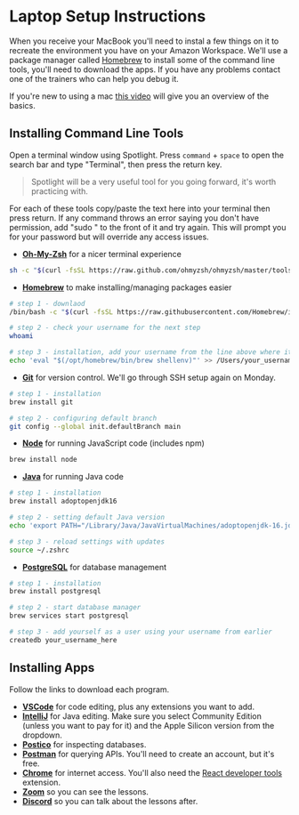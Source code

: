 # Laptop Setup Instructions

When you receive your MacBook you'll need to instal a few things on it to recreate the environment you have on your Amazon Workspace. We'll use a package manager called [Homebrew](https://brew.sh/) to install some of the command line tools, you'll need to download the apps. If you have any problems contact one of the trainers who can help you debug it.

If you're new to using a mac [this video](https://www.youtube.com/watch?v=67keaaWOKzE) will give you an overview of the basics.

## Installing Command Line Tools

Open a terminal window using Spotlight. Press `command` + `space` to open the search bar and type "Terminal", then press the return key. 

> Spotlight will be a very useful tool for you going forward, it's worth practicing with.

For each of these tools copy/paste the text here into your terminal then press return. If any command throws an error saying you don't have permission, add "sudo " to the front of it and try again. This will prompt you for your password but will override any access issues.

- **[Oh-My-Zsh](https://ohmyz.sh/)** for a nicer terminal experience

```sh
sh -c "$(curl -fsSL https://raw.github.com/ohmyzsh/ohmyzsh/master/tools/install.sh)"
```

- **[Homebrew](https://brew.sh/)** to make installing/managing packages easier

```sh
# step 1 - downlaod
/bin/bash -c "$(curl -fsSL https://raw.githubusercontent.com/Homebrew/install/HEAD/install.sh)"

# step 2 - check your username for the next step
whoami

# step 3 - installation, add your username from the line above where it says your_username_here
echo 'eval "$(/opt/homebrew/bin/brew shellenv)"' >> /Users/your_username_here/.zprofile\n    eval "$(/opt/homebrew/bin/brew shellenv)"\n
```

- **[Git](https://formulae.brew.sh/formula/git#default)** for version control. We'll go through SSH setup again on Monday.

```sh
# step 1 - installation
brew install git

# step 2 - configuring default branch
git config --global init.defaultBranch main
``` 

- **[Node](https://formulae.brew.sh/formula/node#default)** for running JavaScript code (includes npm)

```sh
brew install node
```

- **[Java](https://formulae.brew.sh/cask/adoptopenjdk#default)** for running Java code

```sh
# step 1 - installation
brew install adoptopenjdk16

# step 2 - setting default Java version
echo 'export PATH="/Library/Java/JavaVirtualMachines/adoptopenjdk-16.jdk/Contents/Home/bin:$PATH"' >> ~/.zshrc

# step 3 - reload settings with updates
source ~/.zshrc 
```

- **[PostgreSQL](https://www.postgresql.org/)** for database management

```sh
# step 1 - installation
brew install postgresql

# step 2 - start database manager
brew services start postgresql

# step 3 - add yourself as a user using your username from earlier
createdb your_username_here
```

## Installing Apps

Follow the links to download each program.

- **[VSCode](https://code.visualstudio.com/)** for code editing, plus any extensions you want to add.
- **[IntelliJ](https://www.jetbrains.com/idea/download/#section=mac)** for Java editing. Make sure you select Community Edition (unless you want to pay for it) and the Apple Silicon version from the dropdown.
- **[Postico](https://eggerapps.at/postico/)** for inspecting databases.
- **[Postman](https://www.postman.com/)** for querying APIs. You'll need to create an account, but it's free.
- **[Chrome](https://www.google.co.uk/chrome)** for internet access. You'll also need the [React developer tools](https://chrome.google.com/webstore/detail/react-developer-tools/fmkadmapgofadopljbjfkapdkoienihi?hl=en) extension.
- **[Zoom](https://zoom.us/download)** so you can see the lessons.
- **[Discord](https://discord.com/)** so you can talk about the lessons after.
